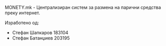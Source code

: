 MONETY.mk - Централизиран систем за размена на парични средства преку интернет.

Изработено од:
- Стефан Шапкаров 183104
- Стефан Батанџиев 203195